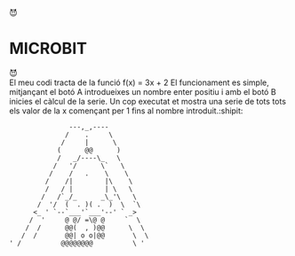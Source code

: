 :smiling_imp: 
# MICROBIT 
:smiling_imp:<br>
El meu codi tracta de la funció f(x) = 3x + 2
El funcionament es simple, mitjançant el botó A introdueixes un nombre enter positiu i amb el botó B inicies el càlcul de la serie. Un cop executat et mostra una serie de tots tots els valor de la x començant per 1 fins al nombre introduit.:shipit:

                   ---,_,----
                  /    .     \
                 /     |      \
                (      @@      )
                /   _/----\_   \
               /   '/      \`   \
              /    /   .    \    \
             /    /|        |\    \
             /   / |        | \   \
            /   /`_/_      _\_'\   \
           /  '/  (  . )( .  )  \  `\
          <_ ' `--`___'`___'--' ` _>
         /  '     @ @/ =\@ @     `  \
        /  /      @@(  , )@@      \  \
       /  /       @@| o o|@@       \  \
    ' /          @@@@@@@@          \ '
